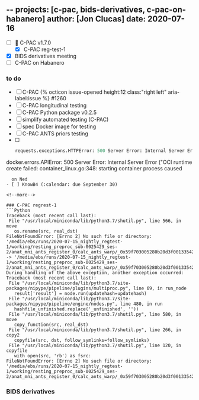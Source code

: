 --
projects: [c-pac, bids-derivatives, c-pac-on-habanero]
author: [Jon Clucas]
date: 2020-07-16
---

- [ ] :construction: C-PAC v1.7.0
   - [x] C-PAC reg-test-1
- [x] BIDS derivatives meeting
- [ ] C-PAC on Habanero

### to do

- [ ] C-PAC {% octicon issue-opened height:12 class:"right left" aria-label:issue %} \#1260
- [ ] C-PAC longitudinal testing
- [ ] C-PAC Python package v0.2.5
- [ ] simplify automated testing (C-PAC)
- [ ] spec Docker image for testing
- [ ] C-PAC ANTS priors testing
- [ ]
   ```Python
   requests.exceptions.HTTPError: 500 Server Error: Internal Server Error for url: http+docker://localhost/v1.35/containers/f613e7a80272cc015bc1e92a8c16a4c0e73bc3df98988c79a8a3c0df4f7be207/start
 docker.errors.APIError: 500 Server Error: Internal Server Error ("OCI runtime create failed: container_linux.go:348: starting container process caused 
 ```
   on Ned
- [ ] KnowB4 (:calendar: due September 30)

<!--more--> 

### C-PAC regrest-1
```Python
Traceback (most recent call last):
  File "/usr/local/miniconda/lib/python3.7/shutil.py", line 566, in move
    os.rename(src, real_dst)
FileNotFoundError: [Errno 2] No such file or directory: '/media/ebs/runs/2020-07-15_nightly_regtest-1/working/resting_preproc_sub-0025429_ses-2/anat_mni_ants_register_0/calc_ants_warp/_0x59f703005280b20d3f00133542a46f74_unfinished.json' -> '/media/ebs/runs/2020-07-15_nightly_regtest-1/working/resting_preproc_sub-0025429_ses-2/anat_mni_ants_register_0/calc_ants_warp/_0x59f703005280b20d3f00133542a46f74.json'
During handling of the above exception, another exception occurred:
Traceback (most recent call last):
  File "/usr/local/miniconda/lib/python3.7/site-packages/nipype/pipeline/plugins/multiproc.py", line 69, in run_node
    result['result'] = node.run(updatehash=updatehash)
  File "/usr/local/miniconda/lib/python3.7/site-packages/nipype/pipeline/engine/nodes.py", line 480, in run
    hashfile_unfinished.replace('_unfinished', ''))
  File "/usr/local/miniconda/lib/python3.7/shutil.py", line 580, in move
    copy_function(src, real_dst)
  File "/usr/local/miniconda/lib/python3.7/shutil.py", line 266, in copy2
    copyfile(src, dst, follow_symlinks=follow_symlinks)
  File "/usr/local/miniconda/lib/python3.7/shutil.py", line 120, in copyfile
    with open(src, 'rb') as fsrc:
FileNotFoundError: [Errno 2] No such file or directory: '/media/ebs/runs/2020-07-15_nightly_regtest-1/working/resting_preproc_sub-0025429_ses-2/anat_mni_ants_register_0/calc_ants_warp/_0x59f703005280b20d3f00133542a46f74_unfinished.json'
```

### BIDS derivatives